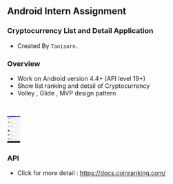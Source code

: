 ## Android Intern Assignment

### Cryptocurrency List and Detail Application
- Created By `Tanisorn.`

### Overview
- Work on Android version 4.4+ (API level 19+)
- Show list ranking and detail of Cryptocurrency
- Volley , Glide , MVP design pattern

<br/>

<img src="/resource/Screen_Capture.png" style="width: 30px;">&nbsp;&nbsp;&nbsp;&nbsp;&nbsp;&nbsp;&nbsp;&nbsp;

### API

- Click for more detail : https://docs.coinranking.com/

